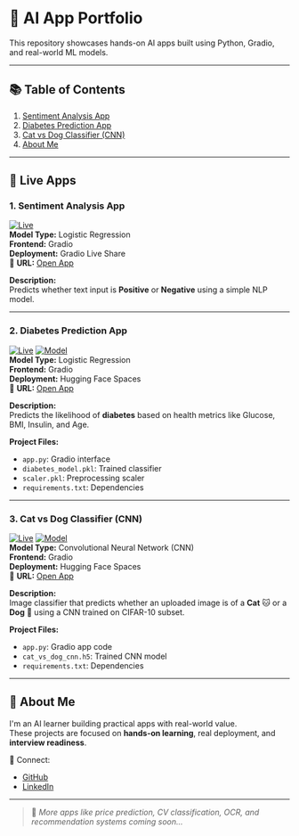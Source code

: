 # 🧠 AI App Portfolio

This repository showcases hands-on AI apps built using Python, Gradio, and real-world ML models.

---

## 📚 Table of Contents

1. [Sentiment Analysis App](#1-sentiment-analysis-app)
2. [Diabetes Prediction App](#2-diabetes-prediction-app)
3. [Cat vs Dog Classifier (CNN)](#3-cat-vs-dog-classifier)
4. [About Me](#-about-me)

---

## 🚀 Live Apps

### 1. Sentiment Analysis App <a name="1-sentiment-analysis-app"></a>
[![Live](https://img.shields.io/badge/status-live-brightgreen)](https://d5961dc9b6a16bcd4a.gradio.live/)  
**Model Type:** Logistic Regression  
**Frontend:** Gradio  
**Deployment:** Gradio Live Share  
📍 **URL:** [Open App](https://d5961dc9b6a16bcd4a.gradio.live/)

**Description:**  
Predicts whether text input is **Positive** or **Negative** using a simple NLP model.

---

### 2. Diabetes Prediction App <a name="2-diabetes-prediction-app"></a>
[![Live](https://img.shields.io/badge/status-deployed-blue)](https://huggingface.co/spaces/MaithiliG/diabetes-predictor)
[![Model](https://img.shields.io/badge/model-trained-success)](https://huggingface.co/spaces/MaithiliG/diabetes-predictor)  
**Model Type:** Logistic Regression  
**Frontend:** Gradio  
**Deployment:** Hugging Face Spaces  
📍 **URL:** [Open App](https://huggingface.co/spaces/MaithiliG/diabetes-predictor)

**Description:**  
Predicts the likelihood of **diabetes** based on health metrics like Glucose, BMI, Insulin, and Age.

**Project Files:**
- `app.py`: Gradio interface
- `diabetes_model.pkl`: Trained classifier
- `scaler.pkl`: Preprocessing scaler
- `requirements.txt`: Dependencies

---

### 3. Cat vs Dog Classifier (CNN) <a name="3-cat-vs-dog-classifier"></a>
[![Live](https://img.shields.io/badge/status-deployed-blue)](https://huggingface.co/spaces/MaithiliG/cat-vs-dog-cnn)
[![Model](https://img.shields.io/badge/model-trained-success)](https://huggingface.co/spaces/MaithiliG/cat-vs-dog-cnn)  
**Model Type:** Convolutional Neural Network (CNN)  
**Frontend:** Gradio  
**Deployment:** Hugging Face Spaces  
📍 **URL:** [Open App](https://huggingface.co/spaces/MaithiliG/cat-vs-dog-cnn)

**Description:**  
Image classifier that predicts whether an uploaded image is of a **Cat** 🐱 or a **Dog** 🐶 using a CNN trained on CIFAR-10 subset.

**Project Files:**
- `app.py`: Gradio app code
- `cat_vs_dog_cnn.h5`: Trained CNN model
- `requirements.txt`: Dependencies

---

## 📌 About Me

I'm an AI learner building practical apps with real-world value.  
These projects are focused on **hands-on learning**, real deployment, and **interview readiness**.

🔗 Connect:
- [GitHub](https://github.com/MaithiliGulghane/)
- [LinkedIn](https://www.linkedin.com/in/maithili-gulghane-027ab3aa)

---

> 📢 *More apps like price prediction, CV classification, OCR, and recommendation systems coming soon...*
